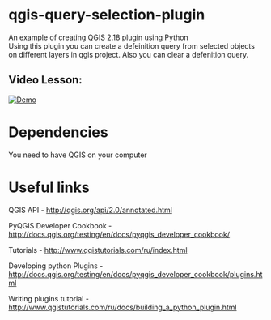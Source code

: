 # qgis-query-selection-plugin  
An example of creating QGIS 2.18 plugin using Python  
Using this plugin you can create a defeinition query from selected objects on different layers in qgis project. Also you can clear a defenition query.  

## Video Lesson: 
[![Demo](https://img.youtube.com/vi/CH2IttANgPo/0.jpg)](https://www.youtube.com/watch?v=CH2IttANgPo&list=PLbozJClxFQYXuIowdEYjUQRLEatzO2CqJ&index=5) 

# Dependencies  
You need to have QGIS on your computer  

# Useful links  

QGIS API - http://qgis.org/api/2.0/annotated.html  

PyQGIS Developer Cookbook - http://docs.qgis.org/testing/en/docs/pyqgis_developer_cookbook/  

Tutorials - http://www.qgistutorials.com/ru/index.html  

Developing python Plugins -  http://docs.qgis.org/testing/en/docs/pyqgis_developer_cookbook/plugins.html  

Writing plugins tutorial - http://www.qgistutorials.com/ru/docs/building_a_python_plugin.html  